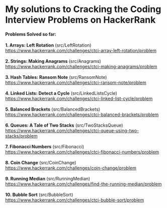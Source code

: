 # My solutions to Cracking the Coding Interview Problems on HackerRank
#### Problems Solved so far:
**1. Arrays: Left Rotation** (src/LeftRotation)<br>
https://www.hackerrank.com/challenges/ctci-array-left-rotation/problem <br>
<br>
**2. Strings:  Making Anagrams** (src/Anagrams)<br>
https://www.hackerrank.com/challenges/ctci-making-anagrams/problem <br>
<br>
**3. Hash Tables: Ransom Note** (src/RansomNote)<br>
https://www.hackerrank.com/challenges/ctci-ransom-note/problem <br>
<br>
**4. Linked Lists: Detect a Cycle** (src/LinkedListsCycle)<br>
https://www.hackerrank.com/challenges/ctci-linked-list-cycle/problem <br>
<br>
**5. Balanced Brackets** (src/BalancedBrackets)<br>
https://www.hackerrank.com/challenges/ctci-balanced-brackets/problem <br>
<br>
**6. Queues: A Tale of Two Stacks** (src/TwoStacksQueue)<br>
https://www.hackerrank.com/challenges/ctci-queue-using-two-stacks/problem <br>
<br>
**7. Fibonacci Numbers** (src/Fibonacci)<br>
https://www.hackerrank.com/challenges/ctci-fibonacci-numbers/problem <br>
<br>
**8. Coin Change** (src/CoinChange)<br>
https://www.hackerrank.com/challenges/coin-change/problem <br>
<br>
**9. Running Median** (src/RunningMedian)<br>
https://www.hackerrank.com/challenges/find-the-running-median/problem <br>
<br>
**10. Bubble Sort** (src/BubbleSort)<br>
https://www.hackerrank.com/challenges/ctci-bubble-sort/problem <br>

